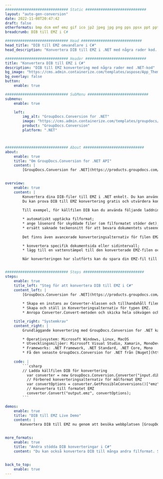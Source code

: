 ```yaml
---
############################# Static ############################
layout: "auto-gen-conversion"
date: 2022-11-08T20:47:42
draft: false
otherformats: bmp dcm emf emz gif ico jp2 jpeg jpg png pps ppsx ppt pptx psb psd svg svgz tga tif tiff webp wmf wmz
breadcrumb: DIB till EMZ i C#

############################# Head ############################
head_title: "DIB till EMZ omvandlare i C#"
head_description: "Konvertera DIB till EMZ i .NET med några rader kod. Använd GroupDocs Document Conversion API för att konvertera över 160 filformat."

############################# Header ############################
title: "Konvertera DIB till EMZ i C#"
description: "DIB till EMZ konvertering med några rader med .NET-kod"
bg_image: "https://cms.admin.containerize.com/templates/aspose/App_Themes/V3/images/bg/header1.png"
bg_overlay: false
button:
    enable: true

############################# SubMenu ############################
submenu:
    enable: true

    left:
        img_alt: "GroupDocs.Conversion for .NET"
        image: "https://cms.admin.containerize.com/templates/groupdocs/images/product-logos/90x90-noborder/groupdocs-conversion-net.png"
        product: "GroupDocs.Conversion"
        platform: ".NET"



############################# About ############################
about:
    enable: true
    title: "Om GroupDocs.Conversion for .NET API"
    content: |
        [GroupDocs.Conversion for .NET](https://products.groupdocs.com/conversion/net/) kan användas för att konvertera Microsoft Word, Excel, PowerPoint, PDF, Visio och andra format. GroupDocs.Conversion är ett fristående API som är lämpligt för back-end och interna system där hög prestanda krävs. Det beror inte på någon programvara som Microsoft eller Open Office.
    

overview:
    enable: true
    content: |
        Konvertera dina DIB-filer till EMZ i .NET enkelt. Du kan använda bara ett par C# kodrader i valfri plattform som du vill, som - Windows, Linux, macOS.
        Du kan prova DIB till EMZ konvertering gratis och utvärdera konverteringsresultatens kvalitet. Tillsammans med enkla filkonverteringsscenarier kan du prova mer avancerade alternativ för att ladda källfilen DIB och för att spara resultatet EMZ. 
        
        Till exempel, för källfilen DIB kan du använda följande laddningsalternativ:

        * automatiskt upptäcka filformat;
        * ange lösenord för skyddade filer (om filformatet stöder det);
        * ersätt saknade teckensnitt för att bevara dokumentets utseende.
        
        Det finns även avancerade konverteringsalternativ för filen EMZ:

        * konvertera specifik dokumentsida eller sidintervall;
        * lägg till en vattenstämpel till den konverterade EMZ-filen och många fler.

        När konverteringen har slutförts kan du spara din EMZ-fil till den lokala filsökvägen eller någon tredje parts lagring som FTP, Amazon S3, Google Drive, Dropbox etc. Observera - för att konvertera DIB till {{ TO}} det finns inget behov av någon ytterligare programvara installerad - som MS Office, Open Office, Adobe Acrobat Reader etc.


############################# Steps ############################
steps:
    enable: true
    title_left: "Steg för att konvertera DIB till EMZ i C#"
    content_left: |
        [GroupDocs.Conversion for .NET](https://products.groupdocs.com/conversion/net/) gör det enkelt för utvecklare att konvertera en DIB-fil till EMZ med några rader kod.
        
        * Skapa en instans av Converter-klassen och tillhandahåll filen DIB med den fullständiga sökvägen
        * Skapa och ställ in Konverteringsalternativ för typen EMZ.
        * Anropa Converter.Convert-metoden och skicka hela sökvägen och formatet (EMZ) som en parameter

    title_right: "Systemkrav"
    content_right: |
        Grundläggande konvertering med GroupDocs.Conversion for .NET kan göras med bara några enkla steg. Våra API:er stöds på alla större plattformar och operativsystem. Innan du kör koden nedan, se till att du har följande förutsättningar installerade på ditt system.

        * Operativsystem: Microsoft Windows, Linux, MacOS
        * Utvecklingsmiljöer: Microsoft Visual Studio, Xamarin, MonoDevelop
        * Frameworks: .NET Framework, .NET Standard, .NET Core, Mono
        * Få den senaste GroupDocs.Conversion for .NET från [Nuget](https://www.nuget.org/packages/groupdocs.conversion)
         
    code: |
        ```csharp    
        // Ladda källfilen DIB för konvertering
          var converter = new GroupDocs.Conversion.Converter("input.dib");
          // Förbered konverteringsalternativ för målformat EMZ
          var convertOptions = converter.GetPossibleConversions()["emz"].ConvertOptions;
          // Konvertera till formatet EMZ
          converter.Convert("output.emz", convertOptions);
        ```

demos:
    enable: true
    title: "DIB till EMZ Live Demo"
    content: |
       Konvertera DIB till EMZ nu genom att besöka webbplatsen [GroupDocs.Conversion App](https://products.groupdocs.app/conversion/family). Onlinedemo har följande fördelar
          

more_formats:
    enable: true
    title: "Andra stödda DIB konverteringar i C#"
    content: "Du kan också konvertera DIB till många andra filformat. Se listan nedan."
       
       
back_to_top:
    enable: true
---
```

